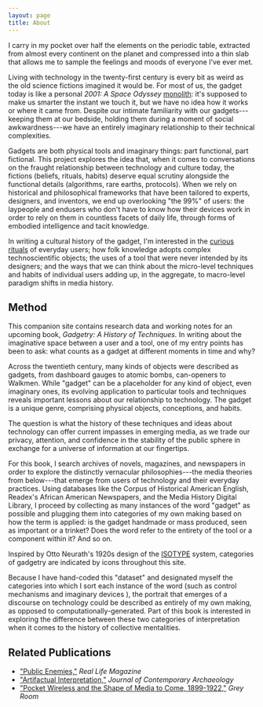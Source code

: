 ```yaml
---
layout: page
title: About
---
```


I carry in my pocket over half the elements on the periodic table, extracted from almost every continent on the planet and compressed into a thin slab that allows me to sample the feelings and moods of everyone I’ve ever met.

Living with technology in the twenty-first century is every bit as weird as the old science fictions imagined it would be. For most of us, the gadget today is like a personal *2001: A Space Odyssey* [monolith](/images/2001monolith.gif):  it's supposed to make us smarter the instant we touch it, but we have no idea how it works or where it came from. Despite our intimate familiarity with our gadgets---keeping them at our bedside, holding them during a moment of social awkwardness---we have an entirely imaginary relationship to their technical complexities.

Gadgets are both physical tools and imaginary things: part functional, part fictional. This project explores the idea that, when it comes to conversations on the fraught relationship between technology and culture today, the fictions (beliefs, rituals, habits) deserve equal scrutiny alongside the functional details (algorithms, rare earths, protocols). When we rely on historical and philosophical frameworks that have been tailored to experts, designers, and inventors, we end up overlooking "the 99%" of users:  the laypeople and endusers who don't have to know how their devices work in order to rely on them in countless facets of daily life, through forms of embodied intelligence and tacit knowledge.

In writing a cultural history of the gadget, I'm interested in the [curious rituals](http://curiousrituals.nearfuturelaboratory.com/) of everyday users; how folk knowledge adopts complex technoscientific objects; the uses of a tool that were never intended by its designers; and the ways that we can think about the micro-level techniques and habits of individual users adding up, in the aggregate, to macro-level paradigm shifts in media history.

## <a name="method"></a>Method

This companion site contains research data and working notes for an upcoming book, *Gadgetry: A History of Techniques.* In writing about the imaginative space between a user and a tool, one of my entry points has been to ask: what counts as a gadget at different moments in time and why?

Across the twentieth century, many kinds of objects were described as gadgets, from dashboard gauges to atomic bombs, can-openers to Walkmen. While "gadget" can be a placeholder for any kind of object, even imaginary ones, its evolving application to particular tools and techniques reveals important lessons about our relationship to technology. The gadget is a unique genre, comprising physical objects, conceptions, and habits.

The question is what the history of these techniques and ideas about technology can offer current impasses in emerging media, as we trade our privacy, attention, and confidence in the stability of the public sphere in exchange for a universe of information at our fingertips.

For this book, I search archives of novels, magazines, and newspapers in order to explore the distinctly vernacular philosophies---the media theories from below---that emerge from users of technology and their everyday practices. Using databases like the Corpus of Historical American English, Readex's African American Newspapers, and the Media History Digital Library, I proceed by collecting as many instances of the word "gadget" as possible and plugging them into categories of my own making based on how the term is applied: is the gadget handmade or mass produced, seen as important or a trinket? Does the word refer to the entirety of the tool or a component within it? And so on.

Inspired by Otto Neurath's 1920s design of the [ISOTYPE](http://www.designhistory.org/Symbols_pages/isotype.html) system, categories of gadgetry are indicated by icons <a href="/tags/gauge"> <i class="fa fa-tachometer-alt" style="color:red"></i></a> throughout this site.

Because I have hand-coded this "dataset" and designated myself the categories into which I sort each instance of the word (such as control mechanisms <a href="/tags/lever"> <i class="fa fa-sliders-h" style="color:red"></i></a> and imaginary devices <a href="/tags/raygun"> <i class="fa fa-rocket" style="color:red"></i></a>), the portrait that emerges of a discourse on technology could be described as entirely of my own making, as opposed to computationally-generated. Part of this book is interested in exploring the difference between these two categories of interpretation when it comes to the history of collective mentalities.

## Related Publications

- ["Public Enemies,"](http://reallifemag.com/public-enemies/) *Real Life Magazine*
- ["Artifactual Interpretation,"](http://wythoff.net/pdf/Wythoff_2015_Artifactual_Interpretation.pdf) *Journal of Contemporary Archaeology*
- ["Pocket Wireless and the Shape of Media to Come, 1899-1922,"](http://wythoff.net/pdf/Wythoff_2013_Pocket_Wireless_and_the_Shape_of_Media_to_Come,_1899%E2%80%931922.pdf) *Grey Room*

